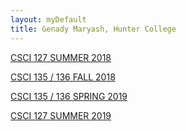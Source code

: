 ```yaml
---
layout: myDefault
title: Genady Maryash, Hunter College
---  
```

  [CSCI 127 SUMMER 2018](127/2018_summer.html)  
  
  [CSCI 135 / 136 FALL 2018](135/2018_fall.html)  
  
  [CSCI 135 / 136 SPRING 2019](135/2019_spring.html)

  [CSCI 127 SUMMER 2019](127/2019_summer.html)  
  
  
